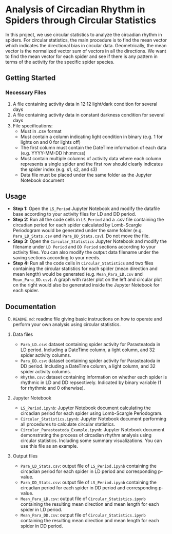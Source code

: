 # Analysis of Circadian Rhythm in Spiders through Circular Statistics

In this project, we use circular statistics to analyze the circadian rhythm in spiders. For circular statistics, the main procedure is to find the mean vector which indicates the directional bias in circular data. Geometrically, the mean vector is the normalized vector sum of vectors in all the directions. We want to find the mean vector for each spider and see if there is any pattern in terms of the activity for the specific spider species.

## Getting Started

### Necessary Files

1. A file containing activity data in 12:12 light/dark condition for several days
2. A file containing activity data in constant darkness condition for several days
3. File specifications:
    - Must in .csv format
    - Must contain a column indicating light condition in binary (e.g. 1 for lights on and 0 for lights off)
    - The first column must contain the DateTime information of each data (e.g. YYYY-MM-DD hh:mm:ss)
    - Must contain multiple columns of activity data where each column represents a single spider and the first row should clearly indicates the spider index (e.g. s1, s2, and s3)
    - Data file must be placed under the same folder as the Jupyter Notebook document


## Usage

+ **Step 1:** Open the `LS_Period` Jupyter Notebook and modify the datafile base according to your activity files for LD and DD period.  
+ **Step 2:** Run all the code cells in `LS_Period` and a .csv file containing the circadian period for each spider calculated by Lomb-Scargle Periodogram would be generated under the same folder (e.g. `Para_LD_Stats.csv` and `Para_DD_Stats.csv`). Do not move the file.  
+ **Step 3:** Open the `Circular_Statistics` Jupyter Notebook and modify the filename under `LD Period` and `DD Period` sections according to your activity files. You can also modify the output data filename under the saving sections according to your needs.  
+ **Step 4:** Run all the code cells in `Circular_Statistics` and two files containing the circular statistics for each spider (mean direction and mean length) would be generated (e.g. `Mean_Para_LD.csv` and `Mean_Para_DD.csv`). A graph with raster plot on the left and circular plot on the right would also be generated inside the Jupyter Notebook for each spider.  

## Documentation

0. `README.md`: readme file giving basic instructions on how to operate and perform your own analysis using circular statistics.

1. Data files
    + `Para_LD.csv`: dataset containing spider activity for Parasteatoda in LD period. Including a DateTime column, a light column, and 32 spider activity columns.
    + `Para_DD.csv`: dataset containing spider activity for Parasteatoda in DD period. Including a DateTime column, a light column, and 32 spider activity columns.
    + `Rhythm.csv`: dataset containing information on whether each spider is rhythmic in LD and DD repsectively. Indicated by binary variable (1 for rhythmic and 0 otherwise).

2. Jupyter Notebook
    + `LS_Period.ipynb`: Jupyter Notebook document calculating the circadian period for each spider using Lomb-Scargle Periodogram.  
    + `Circular_Statistics.ipynb`: Jupyter Notebook document performing all procedures to calculate circular statistics. 
    + `Circular_Parasteatoda_Example.ipynb`: Jupyter Notebook document demonstrating the process of circadian rhythm analysis using circular statistics. Including some summary visualizations. You can use this file as an example.
    
3. Output files
    + `Para_LD_Stats.csv`: output file of `LS_Period.ipynb` containing the circadian period for each spider in LD period and corresponding p-value.
    + `Para_DD_Stats.csv`: output file of `LS_Period.ipynb` containing the circadian period for each spider in DD period and corresponding p-value. 
    + `Mean_Para_LD.csv`: output file of `Circular_Statistics.ipynb` containing the resulting mean direction and mean length for each spider in LD period.  
    + `Mean_Para_DD.csv`: output file of `Circular_Statistics.ipynb` containing the resulting mean direction and mean length for each spider in DD period.  

